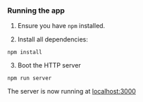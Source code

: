 ### Running the app

1. Ensure you have `npm` installed.

2. Install all dependencies:

````
npm install
````

3. Boot the HTTP server

````
npm run server
````

The server is now running at [localhost:3000](localhost:3000)
